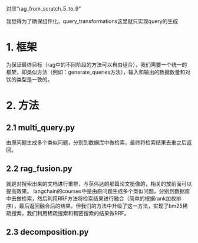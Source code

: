 对应“rag_from_scratch_5_to_9”

我觉得为了确保组件化，query_transformations这里就只实现query的生成

# 1. 框架
 
为保证最终目标（rag中的不同阶段的方法可以自由组合），我们需要一个统一的框架，即类似方法（例如：generate_queries方法），输入和输出的数据数量和对饮的类型是一致的。

# 2. 方法

## 2.1 multi_query.py

由原问题生成多个类似问题，分别到数据库中做检索，最终将检索结果去重之后返回。

## 2.2 rag_fusion.py

就是对搜索出来的文档进行重排，与英伟达的那篇论文挺像的，相关的放前面可以提高效果。
langchain的courses中是由原问题生成多个类似问题，分别到数据库中去做检索，然后利用RRF方法将检索结果进行融合（简单的根据rank加权排序），最后返回融合后的结果。但我们的方法中升级了这一方法，实现了bm25稀疏搜索，我们利用稀疏搜索和稠密搜索的结果做RRF。

## 2.3 decomposition.py



